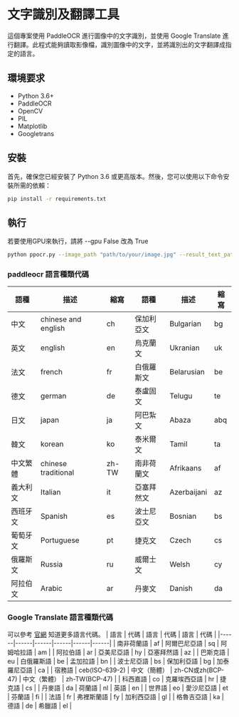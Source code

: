 # 文字識別及翻譯工具

這個專案使用 PaddleOCR 進行圖像中的文字識別，並使用 Google Translate 進行翻譯。此程式能夠讀取影像檔，識別圖像中的文字，並將識別出的文字翻譯成指定的語言。

## 環境要求

- Python 3.6+
- PaddleOCR
- OpenCV
- PIL
- Matplotlib
- Googletrans

## 安裝

首先，確保您已經安裝了 Python 3.6 或更高版本。然後，您可以使用以下命令安裝所需的依賴：

```bash
pip install -r requirements.txt
```

## 執行
若要使用GPU來執行，請將 --gpu False 改為 True

```bash
python ppocr.py --image_path "path/to/your/image.jpg" --result_text_path "path/to/save/text.txt" --pic_lang "en" --target_lang "zh-cn" --gpu False
```
### paddleocr 語言種類代碼

| 語種 | 描述 | 縮寫 | 語種 | 描述 | 縮寫 |
|------|------|------|------|------|------|
| 中文 | chinese and english | ch | 保加利亞文 | Bulgarian | bg |
| 英文 | english | en | 烏克蘭文 | Ukranian | uk |
| 法文 | french | fr | 白俄羅斯文 | Belarusian | be |
| 德文 | german | de | 泰盧固文 | Telugu | te |
| 日文 | japan | ja | 阿巴紮文 | Abaza | abq |
| 韓文 | korean | ko | 泰米爾文 | Tamil | ta |
| 中文繁體 | chinese traditional | zh-TW | 南非荷蘭文 | Afrikaans | af |
| 義大利文 | Italian | it | 亞塞拜然文 | Azerbaijani | az |
| 西班牙文 | Spanish | es | 波士尼亞文 | Bosnian | bs |
| 葡萄牙文 | Portuguese | pt | 捷克文 | Czech | cs |
| 俄羅斯文 | Russia | ru | 威爾士文 | Welsh | cy |
| 阿拉伯文 | Arabic | ar | 丹麥文 | Danish | da |

### Google Translate 語言種類代碼
可以參考 [官網](<https://support.google.com/googleplay/android-developer/table/4419860?hl=zh-Hant> "Title") 知道更多語言代碼。
| 語言 | 代碼 | 語言 | 代碼 | 語言 | 代碼 |
|------|------|------|------|------|------|
| 南非荷蘭語 | af | 阿爾巴尼亞語 | sq | 阿姆哈拉語 | am |
| 阿拉伯語 | ar | 亞美尼亞語 | hy | 亞塞拜然語 | az |
| 巴斯克語 | eu | 白俄羅斯語 | be | 孟加拉語 | bn |
| 波士尼亞語 | bs | 保加利亞語 | bg | 加泰羅尼亞語 | ca |
| 宿務語 | ceb(ISO-639-2) | 中文（簡體） | zh-CN或zh(BCP-47) | 中文（繁體） | zh-TW(BCP-47) |
| 科西嘉語 | co | 克羅埃西亞語 | hr | 捷克語 | cs |
| 丹麥語 | da | 荷蘭語 | nl | 英語 | en |
| 世界語 | eo | 愛沙尼亞語 | et | 芬蘭語 | fi |
| 法語 | fr | 弗裡斯蘭語 | fy | 加利西亞語 | gl |
| 格魯吉亞語 | ka | 德語 | de | 希臘語 | el |







